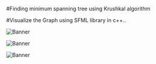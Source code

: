#Finding minimum spanning tree using Krushkal algorithm

#Visualize the Graph using SFML library in c++..

![Banner](https://ibb.co/b7Tnmfn)


![Banner](https://ibb.co/b7Tnmfn)

![Banner](https://ibb.co/FnZ6jc8)
